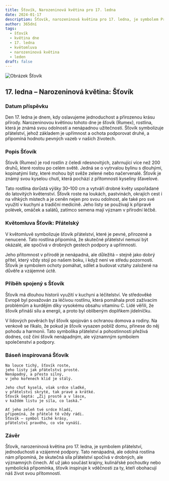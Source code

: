 ```yaml
---
title: Šťovík, Narozeninová květina pro 17. ledna
date: 2024-01-17
description: Šťovík, narozeninová květina pro 17. ledna, je symbolem Přátelský. Objevte její jedinečný význam, fascinující příběhy a poezii, která oslavuje její krásu.
author: 365dní
tags:
  - šťovík
  - květina dne
  - 17. ledna
  - květomluva
  - narozeninová květina
  - leden
draft: false
---
```


![Obrázek Šťovík](https://images.pexels.com/photos/18131379/pexels-photo-18131379.jpeg?auto=compress&cs=tinysrgb&w=1260&h=750&dpr=1#center)


## 17. ledna – Narozeninová květina: Šťovík

### Datum příspěvku

Den 17. ledna je dnem, kdy oslavujeme jednoduchost a přirozenou krásu přírody. Narozeninovou květinou tohoto dne je šťovík (Rumex), rostlina, která je známá svou odolností a nenápadnou užitečností. Šťovík symbolizuje přátelství, jehož základem je upřímnost a ochota podporovat druhé, a připomíná hodnotu pevných vazeb v našich životech.

### Popis Šťovík

Šťovík (Rumex) je rod rostlin z čeledi rdesnovitých, zahrnující více než 200 druhů, které rostou po celém světě. Jedná se o vytrvalou bylinu s dlouhými, kopinatými listy, které mohou být svěže zelené nebo načervenalé. Šťovík je známý svou kyselou chutí, která pochází z přítomnosti kyseliny šťavelové.

Tato rostlina dorůstá výšky 30–100 cm a vytváří drobné květy uspořádané do latovitých květenství. Šťovík roste na loukách, pastvinách, okrajích cest i na vlhkých místech a je ceněn nejen pro svou odolnost, ale také pro své využití v kuchyni a tradiční medicíně. Jeho listy se používají k přípravě polévek, omáček a salátů, zatímco semena mají význam v přírodní léčbě.

### Květomluva Šťovík: Přátelský

V květomluvě symbolizuje šťovík přátelství, které je pevné, přirozené a nenucené. Tato rostlina připomíná, že skutečné přátelství nemusí být okázalé, ale spočívá v drobných gestech podpory a upřímnosti.

Jeho přítomnost v přírodě je nenápadná, ale důležitá – stejně jako dobrý přítel, který vždy stojí po našem boku, i když není ve středu pozornosti. Šťovík je symbolem ochoty pomáhat, sdílet a budovat vztahy založené na důvěře a vzájemné úctě.

### Příběh spojený s Šťovík

Šťovík má dlouhou historii využití v kuchyni a léčitelství. Ve středověké Evropě byl považován za léčivou rostlinu, která pomáhala proti zažívacím problémům a kurdějím díky vysokému obsahu vitamínu C. Lidé věřili, že šťovík přináší sílu a energii, a proto byl oblíbeným doplňkem jídelníčku.

V lidových pověrách byl šťovík spojován s ochranou domova a rodiny. Na venkově se říkalo, že pokud je šťovík vysazen poblíž domu, přinese do něj pohodu a harmonii. Tato symbolika přátelství a pohostinnosti přežívá dodnes, což činí šťovík nenápadným, ale významným symbolem společenství a podpory.

### Báseň inspirovaná Šťovík

```
Na louce tichý, šťovík roste,  
jeho listy jak přátelství prosté.  
Nenápadný, a přesto silný,  
v jeho kořenech klid je stálý.  

Jeho chuť kyselá, však srdce sladké,  
v přátelství skryté, tak pravé a krátké.  
Šťovík šeptá: „Žij prostě a v lásce,  
v každém listu je síla, co laská.“  

Ať jeho zeleň tvé srdce hladí,  
připomíná, že přátelé tě vždy rádi.  
Šťovík – symbol tiché krásy,  
přátelství pravého, co vše vynáší.  
```

### Závěr

Šťovík, narozeninová květina pro 17. ledna, je symbolem přátelství, jednoduchosti a vzájemné podpory. Tato nenápadná, ale odolná rostlina nám připomíná, že skutečná síla přátelství spočívá v drobných, ale významných činech. Ať už jako součást krajiny, kulinářské pochoutky nebo symbolická připomínka, šťovík inspiruje k vděčnosti za ty, kteří obohacují náš život svou přítomností.